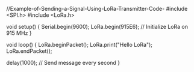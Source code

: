 //Example-of-Sending-a-Signal-Using-LoRa-Transmitter-Code-
#include <SPI.h>
#include <LoRa.h>

void setup() {
  Serial.begin(9600);
  LoRa.begin(915E6);  // Initialize LoRa on 915 MHz
}

void loop() {
  LoRa.beginPacket();
  LoRa.print("Hello LoRa");
  LoRa.endPacket();
  
  delay(1000);  // Send message every second
}
